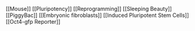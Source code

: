 [[Mouse]]
[[Pluripotency]]
[[Reprogramming]]
[[Sleeping Beauty]]
[[PiggyBac]]
[[Embryonic fibroblasts]]
[[Induced Pluripotent Stem Cells]]
[[Oct4-gfp Reporter]]
